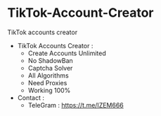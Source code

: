 # TikTok-Account-Creator
TikTok accounts creator
- TikTok Accounts Creator :
  - Create Accounts Unlimited
  - No ShadowBan
  - Captcha Solver
  - All Algorithms
  - Need Proxies
  - Working 100%
- Contact :
  - TeleGram : https://t.me/IZEM666
